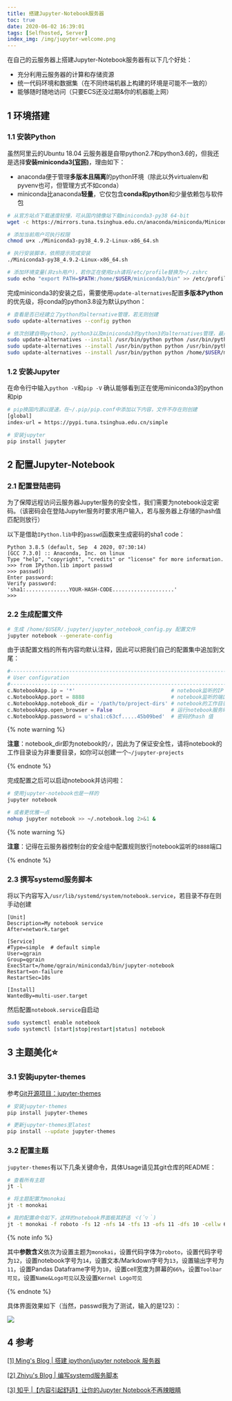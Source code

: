 ```yaml
---
title: 搭建Jupyter-Notebook服务器
toc: true
date: 2020-06-02 16:39:01
tags: [Selfhosted, Server]
index_img: /img/jupyter-welcome.png
---
```


在自己的云服务器上搭建Jupyter-Notebook服务器有以下几个好处：

<!--more-->

- 充分利用云服务器的计算和存储资源
- 统一代码环境和数据集（在不同终端机器上构建的环境是可能不一致的）
- 能够随时随地访问（只要ECS还没过期&你的机器能上网）

## 1 环境搭建

### 1.1 安装Python

虽然阿里云的Ubuntu 18.04 云服务器是自带python2.7和python3.6的，但我还是选择**安装miniconda3[(官网)](https://docs.conda.io/en/latest/miniconda.html)**，理由如下：

- anaconda便于管理**多版本且隔离**的python环境（除此以外virtualenv和pyvenv也可，但管理方式不如conda）
- miniconda比anaconda**轻量**，它仅包含**conda和python**和少量依赖包与软件包

```bash
# 从官方站点下载速度较慢，可从国内镜像站下载miniconda3-py38 64-bit
wget -c https://mirrors.tuna.tsinghua.edu.cn/anaconda/miniconda/Miniconda3-py38_4.9.2-Linux-x86_64.sh

# 添加当前用户可执行权限
chmod u+x ./Miniconda3-py38_4.9.2-Linux-x86_64.sh

# 执行安装脚本，依照提示完成安装
./Miniconda3-py38_4.9.2-Linux-x86_64.sh

# 添加环境变量(非zsh用户)，若你正在使用zsh请将/etc/profile替换为~/.zshrc
sudo echo "export PATH=$PATH:/home/$USER/miniconda3/bin" >> /etc/profile & source /etc/profile
```

完成miniconda3的安装之后，需要使用`update-alternatives`配置**多版本Python**的优先级，将conda的python3.8设为默认python：

```bash
# 查看是否已经建立了python的alternative管理，若无则创建
sudo update-alternatives --config python

# 依次创建自带python2，python3以及miniconda3的python3的alternatives管理，最后的数字为优先级，越大越高
sudo update-alternatives --install /usr/bin/python python /usr/bin/python2.7 1
sudo update-alternatives --install /usr/bin/python python /usr/bin/python3.6 2
sudo update-alternatives --install /usr/bin/python python /home/$USER/miniconda3/bin/python3 3
```

### 1.2 安装Jupyter

在命令行中输入`python -V`和`pip -V` 确认能够看到正在使用miniconda3的python和pip

```bash
# pip换国内源以提速，在~/.pip/pip.conf中添加以下内容，文件不存在则创建
[global]
index-url = https://pypi.tuna.tsinghua.edu.cn/simple

# 安装jupyter
pip install jupyter
```

## 2 配置Jupyter-Notebook

### 2.1 配置登陆密码

为了保障远程访问云服务器Jupyter服务的安全性，我们需要为notebook设定密码。（该密码会在登陆Jupyter服务时要求用户输入，若与服务器上存储的hash值匹配则放行）

以下是借助`IPython.lib`中的`passwd`函数来生成密码的sha1 code：

```ipython
Python 3.8.5 (default, Sep  4 2020, 07:30:14)
[GCC 7.3.0] :: Anaconda, Inc. on linux
Type "help", "copyright", "credits" or "license" for more information.
>>> from IPython.lib import passwd
>>> passwd()
Enter password:
Verify password:
'sha1:..............YOUR-HASH-CODE....................'
>>>
```

### 2.2 生成配置文件

```bash
# 生成 /home/$USER/.jupyter/jupyter_notebook_config.py 配置文件
jupyter notebook --generate-config
```

由于该配置文档的所有内容均默认注释，因此可以把我们自己的配置集中追加到文尾：

```python
#--------------------------------------------------------------------------
# User configuration
#--------------------------------------------------------------------------
c.NotebookApp.ip = '*'                               # notebook监听的IP
c.NotebookApp.port = 8888  							 # notebook监听的端口
c.NotebookApp.notebook_dir = '/path/to/project-dirs' # notebook的工作目录
c.NotebookApp.open_browser = False                   # 运行notebook服务时不打开浏览器
c.NotebookApp.password = u'sha1:c63cf.....45b09bed'  # 密码的hash 值

```

 {% note warning %} 

**注意**：notebook_dir即为notebook的`/`，因此为了保证安全性，请将notebook的工作目录设为非重要目录，如你可以创建一个`~/jupyter-projects`

 {% endnote %} 

完成配置之后可以启动notebook并访问啦：

```bash
# 使用jupyter-notebook也是一样的
jupyter notebook

# 或者更优雅一点
nohup jupyter notebook >> ~/.notebook.log 2>&1 &
```

 {% note warning %} 

**注意**：记得在云服务器控制台的安全组中配置规则放行notebook监听的`8888`端口

 {% endnote %} 

### 2.3 撰写systemd服务脚本

将以下内容写入`/usr/lib/systemd/system/notebook.service`，若目录不存在则手动创建

```shell
[Unit]
Description=My notebook service
After=network.target

[Service]
#Type=simple  # default simple
User=qgrain
Group=qgrain
ExecStart=/home/qgrain/miniconda3/bin/jupyter-notebook
Restart=on-failure
RestartSec=10s

[Install]
WantedBy=multi-user.target
```

然后配置`notebook.service`自启动

```bash
sudo systemctl enable notebook
sudo systemctl [start|stop|restart|status] notebook
```

## 3 主题美化⭐

### 3.1 安装jupyter-themes

参考[Git开源项目：jupyter-themes](https://github.com/dunovank/jupyter-themes)

```bash
# 安装jupyter-themes
pip install jupyter-themes

# 更新jupyter-themes至latest
pip install --update jupyter-themes
```

### 3.2 配置主题

`jupyter-themes`有以下几条关键命令，具体Usage请见其git仓库的README：

```bash
# 查看所有主题
jt -l

# 将主题配置为monokai
jt -t monokai

# 我的配置命令如下，这样的notebook界面极其舒适 ヾ(´▽｀)
jt -t monokai -f roboto -fs 12 -nfs 14 -tfs 13 -ofs 11 -dfs 10 -cellw 66% -T -N -kl
```

 {% note info %} 

其中**参数含义**依次为设置主题为`monokai`，设置代码字体为`roboto`，设置代码字号为`12`，设置notebook字号为`14`，设置文本/Markdown字号为`13`，设置输出字号为`11`，设置Pandas Dataframe字号为`10`，设置cell宽度为屏幕的`66%`，设置`Toolbar可见`，设置`Name&Logo可见`以及设置`Kernel Logo可见`

 {% endnote %} 

具体界面效果如下（当然，passwd我为了测试，输入的是123）：

<img src="https://gitee.com/QGrain/picgo-bed/raw/master/img/20210125012950.png"/>

## 4 参考

[[1] Ming's Blog | 搭建 ipython/jupyter notebook 服务器](https://bitmingw.com/2017/07/09/run-jupyter-notebook-server/)

[[2] Zhiyu's Blog | 编写systemd服务脚本 ](https://qgrain.github.io/2020/05/12/%E7%BC%96%E5%86%99systemd%E6%9C%8D%E5%8A%A1%E8%84%9A%E6%9C%AC/)

[[3] 知乎 |【内容引起舒适】让你的Jupyter Notebook不再辣眼睛](https://zhuanlan.zhihu.com/p/46242116)